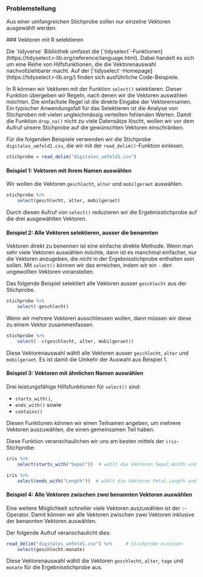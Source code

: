 ### Problemstellung

Aus einer umfangreichen Stichprobe sollen nur einzelne Vektoren ausgewählt werden.

### Vektoren mit R selektieren

<p class="alert alert-success"  markdown="1">
Die `tidyverse` Bibliothek umfasst die [`tidyselect`-Funktionen](https://tidyselect.r-lib.org/reference/language.html). Dabei handelt es sich um eine Reihe von Hilfsfunktionen, die die Vektorenauswahl nachvollziehbarer macht. Auf der [`tidyselect`-Homepage](https://tidyselect.r-lib.org/) finden sich ausführliche Code-Beispiele. 
</p>

In R können wir Vektoren mit der Funktion `select()` selektieren. Dieser Funktion übergeben wir Regeln, nach denen wir die Vektoren auswählen möchten. Die einfachste Regel ist die direkte Eingabe der Vektorennamen. Ein typischer Anwendungsfall für das Selektieren ist die Analyse von Stichproben mit vielen ungleichmässig verteilten fehlenden Werten. Damit die Funktion `drop_na()` nicht zu viele Datensätze löscht, wollen wir vor dem Aufruf unsere Stichprobe auf die gewünschten Vektoren einschränken. 



Für die folgenden Beispiele verwenden wir die Stichprobe `digitales_umfeld1.csv`, die wir mit der `read_delim()`-Funktion einlesen. 

```R
stichprobe = read_delim("digitales_umfeld1.csv") 
```

#### Beispiel 1: Vektoren mit ihrem Namen auswählen

Wir wollen die Vektoren `geschlecht`, `alter` und `mobilgeraet` auswählen. 

```R
stichprobe %>%
    select(geschlecht, alter, mobilgeraet)
```

Durch diesen Aufruf von `select()` reduzieren wir die Ergebnisstichprobe auf die drei ausgewählten Vektoren. 

#### Beispiel 2: Alle Vektoren selektieren, ausser die benannten

Vektoren direkt zu benennen ist eine einfache direkte Methode. Wenn man sehr viele Vektoren auswählen möchte, dann ist es manchmal einfacher, nur die Vektoren anzugeben, die *nicht* in der Ergebnisstichprobe enthalten sein sollen. Mit `select()` können wir das erreichen, indem wir ein `-` den ungewollten Vektoren voranstellen. 

Das folgende Beispiel selektiert alle Vektoren ausser `geschlecht` aus der Stichprobe. 

```R
stichprobe %>%
    select(-geschlecht)
```

Wenn wir mehrere Vektoren ausschliessen wollen, dann müssen wir diese zu einem Vektor zusammenfassen. 

```R
stichprobe %>%
    select(- c(geschlecht, alter, mobilgeraet))
```
Diese Vektorenauswahl wählt alle Vektoren ausser `geschlecht`, `alter` und `mobilgeraet`. Es ist damit die Umkehr der Auswahl aus Beispiel 1. 

#### Beispiel 3: Vektoren mit ähnlichen Namen auswählen

Drei leistungsfähige Hilfsfunktionen für `select()` sind: 

- `starts_with()`,
- `ends_with()` sowie
- `contains()`

Diesen Funktionen können wir einen Teilnamen angeben, um mehrere Vektoren auszuwählen, die einen gemeinsamen Teil haben. 

Diese Funktion veranschaulichen wir uns am besten mittels der `iris`-Stichprobe: 

```R
iris %>%
    select(starts_with("Sepal"))  # wählt die Vektoren Sepal.Width und Sepal.Length aus

iris %>%
    select(ends_with("Length"))  # wählt die Vektoren Petal.Length und Sepal.Length aus
```

#### Beispiel 4: Alle Vektoren zwischen zwei benannten Vektoren auswählen

Eine weitere Möglichkeit schneller viele Vektoren auszuwählen ist der `:`-Operator. Damit können wir alle Vektoren zwischen zwei Vektoren inklusive der benannten Vektoren auswählen.

Der folgende Aufruf veranschaulicht dies: 

```R
read_delim("digitales_umfeld1.csv") %>%     # Stichprobe einlesen
    select(geschlecht:monate)
```

Diese Vektorenauswahl wählt die Vektoren `geschlecht`, `alter`, `tage` und `monate` für die Ergebnisstichprobe aus.
